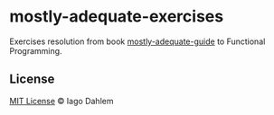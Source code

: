 # mostly-adequate-exercises

Exercises resolution from book [mostly-adequate-guide](https://github.com/MostlyAdequate/mostly-adequate-guide) to Functional Programming.

## License

[MIT License](http://iagodahlem.mit-license.org/) © Iago Dahlem
